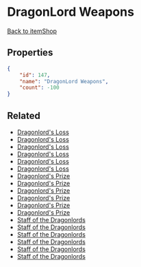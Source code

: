 # DragonLord Weapons

<no description available>

[Back to itemShop](../item-shops.md)

## Properties

```json
{
    "id": 147,
    "name": "DragonLord Weapons",
    "count": -100
}
```

## Related

- [Dragonlord's Loss](../items/3983-dragonlord-s-loss.md)
- [Dragonlord's Loss](../items/3984-dragonlord-s-loss.md)
- [Dragonlord's Loss](../items/3985-dragonlord-s-loss.md)
- [Dragonlord's Loss](../items/3986-dragonlord-s-loss.md)
- [Dragonlord's Loss](../items/3987-dragonlord-s-loss.md)
- [Dragonlord's Loss](../items/3988-dragonlord-s-loss.md)
- [Dragonlord's Prize](../items/3989-dragonlord-s-prize.md)
- [Dragonlord's Prize](../items/3990-dragonlord-s-prize.md)
- [Dragonlord's Prize](../items/3991-dragonlord-s-prize.md)
- [Dragonlord's Prize](../items/3992-dragonlord-s-prize.md)
- [Dragonlord's Prize](../items/3993-dragonlord-s-prize.md)
- [Dragonlord's Prize](../items/3994-dragonlord-s-prize.md)
- [Staff of the Dragonlords](../items/3995-staff-of-the-dragonlords.md)
- [Staff of the Dragonlords](../items/3996-staff-of-the-dragonlords.md)
- [Staff of the Dragonlords](../items/3997-staff-of-the-dragonlords.md)
- [Staff of the Dragonlords](../items/3998-staff-of-the-dragonlords.md)
- [Staff of the Dragonlords](../items/3999-staff-of-the-dragonlords.md)
- [Staff of the Dragonlords](../items/4000-staff-of-the-dragonlords.md)

